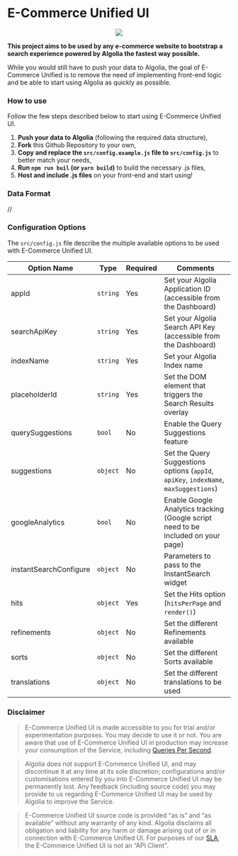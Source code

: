 # E-Commerce Unified UI

<p align="center">
<img src="https://cl.ly/c3fa6a6b250a/Screenshot%2525202019-05-27%252520at%25252010.17.35.png" />
</p>

**This project aims to be used by any e-commerce website to bootstrap a search experience powered by Algolia the fastest way possible.**

While you would still have to push your data to Algolia, the goal of E-Commerce Unified is to remove the need of implementing front-end logic and be able to start using Algolia as quickly as possible.

### How to use

Follow the few steps described below to start using E-Commerce Unified UI.

1. **Push your data to Algolia** (following the required data structure),
2. **Fork** this Github Repository to your own,
3. **Copy and replace the `src/config.example.js` file to `src/config.js`** to better match your needs,
4. **Run `npm run buil` (or `yarn build`)** to build the necessary .js files,
5. **Host and include .js files** on your front-end and start using!

### Data Format

//

### Configuration Options

The `src/config.js` file describe the multiple available options to be used with E-Commerce Unified UI.

| Option Name              | Type     | Required | Comments                                                                             |
|--------------------------|----------|----------|--------------------------------------------------------------------------------------|
| appId                    | `string` | Yes      | Set your Algolia Application ID (accessible from the Dashboard)                      |
| searchApiKey             | `string` | Yes      | Set your Algolia Search API Key (accessible from the Dashboard)                      |
| indexName                | `string` | Yes      | Set your Algolia Index name                                                          |
| placeholderId            | `string` | Yes      | Set the DOM element that triggers the Search Results overlay                         |
| querySuggestions         | `bool`   | No       | Enable the Query Suggestions feature                                                 |
| suggestions              | `object` | No       | Set the Query Suggestions options (`appId`, `apiKey`, `indexName`, `maxSuggestions`) |
| googleAnalytics          | `bool`   | No       | Enable Google Analytics tracking (Google script need to be included on your page)    |
| instantSearchConfigure   | `object` | No       | Parameters to pass to the InstantSearch widget                                       |
| hits                     | `object` | Yes      | Set the Hits option (`hitsPerPage` and `render()`)                                   |
| refinements              | `object` | No       | Set the different Refinements available                                              |
| sorts                    | `object` | No       | Set the different Sorts available                                              |
| translations             | `object` | No       | Set the different translations to be used                                            |

### Disclaimer

> E-Commerce Unified UI is made accessible to you for trial and/or experimentation purposes. You may decide to use it or not. You are aware that use of E-Commerce Unified UI in production may increase your consumption of the Service, including [Queries Per Second](https://www.algolia.com/doc/faq/monitoring/which-queries-are-counted-as-part-of-the-max-qps-computations/).

> Algolia does not support E-Commerce Unified UI, and may discontinue it at any time at its sole discretion; configurations and/or customisations entered by you into E-Commerce Unified UI may be permanently lost. Any feedback (including source code) you may provide to us regarding E-Commerce Unified UI may be used by Algolia to improve the Service. 

> E-Commerce Unified UI source code is provided “as is” and “as available” without any warranty of any kind. Algolia disclaims all obligation and liability for any harm or damage arising out of or in connection with E-Commerce Unified UI. For purposes of our [SLA](https://www.algolia.com/policies/sla), the E-Commerce Unified UI is not an “API Client”.
